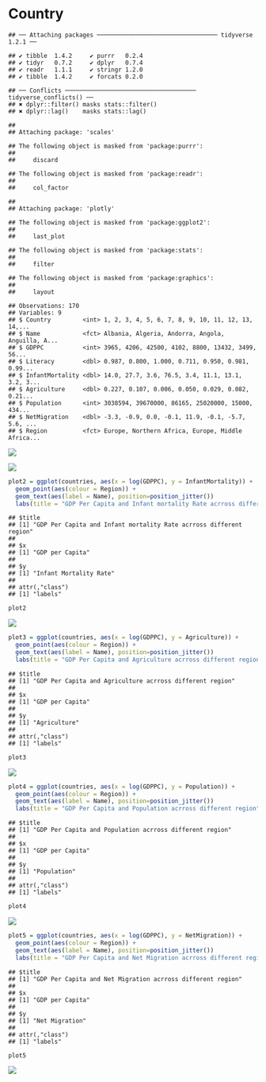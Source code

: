 Country
================

    ## ── Attaching packages ────────────────────────────────── tidyverse 1.2.1 ──

    ## ✔ tibble  1.4.2     ✔ purrr   0.2.4
    ## ✔ tidyr   0.7.2     ✔ dplyr   0.7.4
    ## ✔ readr   1.1.1     ✔ stringr 1.2.0
    ## ✔ tibble  1.4.2     ✔ forcats 0.2.0

    ## ── Conflicts ───────────────────────────────────── tidyverse_conflicts() ──
    ## ✖ dplyr::filter() masks stats::filter()
    ## ✖ dplyr::lag()    masks stats::lag()

    ## 
    ## Attaching package: 'scales'

    ## The following object is masked from 'package:purrr':
    ## 
    ##     discard

    ## The following object is masked from 'package:readr':
    ## 
    ##     col_factor

    ## 
    ## Attaching package: 'plotly'

    ## The following object is masked from 'package:ggplot2':
    ## 
    ##     last_plot

    ## The following object is masked from 'package:stats':
    ## 
    ##     filter

    ## The following object is masked from 'package:graphics':
    ## 
    ##     layout

    ## Observations: 170
    ## Variables: 9
    ## $ Country         <int> 1, 2, 3, 4, 5, 6, 7, 8, 9, 10, 11, 12, 13, 14,...
    ## $ Name            <fct> Albania, Algeria, Andorra, Angola, Anguilla, A...
    ## $ GDPPC           <int> 3965, 4206, 42500, 4102, 8800, 13432, 3499, 56...
    ## $ Literacy        <dbl> 0.987, 0.800, 1.000, 0.711, 0.950, 0.981, 0.99...
    ## $ InfantMortality <dbl> 14.0, 27.7, 3.6, 76.5, 3.4, 11.1, 13.1, 3.2, 3...
    ## $ Agriculture     <dbl> 0.227, 0.107, 0.006, 0.050, 0.029, 0.082, 0.21...
    ## $ Population      <int> 3038594, 39670000, 86165, 25020000, 15000, 434...
    ## $ NetMigration    <dbl> -3.3, -0.9, 0.0, -0.1, 11.9, -0.1, -5.7, 5.6, ...
    ## $ Region          <fct> Europe, Northern Africa, Europe, Middle Africa...

![](Country_analysis_files/figure-markdown_github/unnamed-chunk-1-1.png)

![](Country_analysis_files/figure-markdown_github/unnamed-chunk-2-1.png)

``` r
plot2 = ggplot(countries, aes(x = log(GDPPC), y = InfantMortality)) + 
  geom_point(aes(colour = Region)) +
  geom_text(aes(label = Name), position=position_jitter())
  labs(title = "GDP Per Capita and Infant mortality Rate acrross different region", x = "GDP per Capita", y = "Infant Mortality Rate")
```

    ## $title
    ## [1] "GDP Per Capita and Infant mortality Rate acrross different region"
    ## 
    ## $x
    ## [1] "GDP per Capita"
    ## 
    ## $y
    ## [1] "Infant Mortality Rate"
    ## 
    ## attr(,"class")
    ## [1] "labels"

``` r
plot2
```

![](Country_analysis_files/figure-markdown_github/unnamed-chunk-3-1.png)

``` r
plot3 = ggplot(countries, aes(x = log(GDPPC), y = Agriculture)) + 
  geom_point(aes(colour = Region)) +
  geom_text(aes(label = Name), position=position_jitter())
  labs(title = "GDP Per Capita and Agriculture acrross different region", x = "GDP per Capita", y = "Agriculture")
```

    ## $title
    ## [1] "GDP Per Capita and Agriculture acrross different region"
    ## 
    ## $x
    ## [1] "GDP per Capita"
    ## 
    ## $y
    ## [1] "Agriculture"
    ## 
    ## attr(,"class")
    ## [1] "labels"

``` r
plot3
```

![](Country_analysis_files/figure-markdown_github/unnamed-chunk-4-1.png)

``` r
plot4 = ggplot(countries, aes(x = log(GDPPC), y = Population)) + 
  geom_point(aes(colour = Region)) +
  geom_text(aes(label = Name), position=position_jitter())
  labs(title = "GDP Per Capita and Population acrross different region", x = "GDP per Capita", y = "Population")
```

    ## $title
    ## [1] "GDP Per Capita and Population acrross different region"
    ## 
    ## $x
    ## [1] "GDP per Capita"
    ## 
    ## $y
    ## [1] "Population"
    ## 
    ## attr(,"class")
    ## [1] "labels"

``` r
plot4
```

![](Country_analysis_files/figure-markdown_github/unnamed-chunk-5-1.png)

``` r
plot5 = ggplot(countries, aes(x = log(GDPPC), y = NetMigration)) + 
  geom_point(aes(colour = Region)) +
  geom_text(aes(label = Name), position=position_jitter())
  labs(title = "GDP Per Capita and Net Migration acrross different region", x = "GDP per Capita", y = "Net Migration")
```

    ## $title
    ## [1] "GDP Per Capita and Net Migration acrross different region"
    ## 
    ## $x
    ## [1] "GDP per Capita"
    ## 
    ## $y
    ## [1] "Net Migration"
    ## 
    ## attr(,"class")
    ## [1] "labels"

``` r
plot5
```

![](Country_analysis_files/figure-markdown_github/unnamed-chunk-6-1.png)
